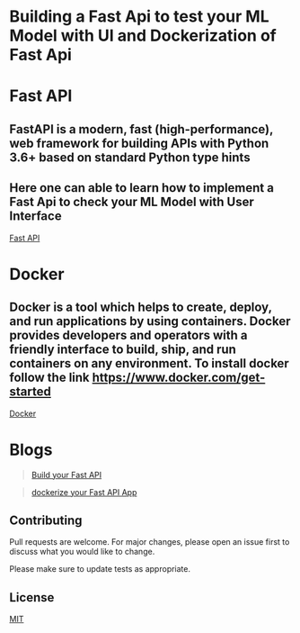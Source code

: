 # Building a Fast Api to test your ML Model with UI and Dockerization of  Fast Api 

# Fast API

## FastAPI is a modern, fast (high-performance), web framework for building APIs with Python 3.6+ based on standard Python type hints

## Here one can able to learn how to implement a Fast Api to check  your ML Model with User Interface
[Fast API](https://fastapi.tiangolo.com/)

# Docker 

## Docker is a tool which helps to create, deploy, and run applications by using containers. Docker provides developers and operators with a friendly interface to build, ship, and run containers on any environment. To install docker follow the link https://www.docker.com/get-started

[Docker](https://www.docker.com/)


# Blogs
>  [Build your Fast API](https://vpkprasanna.blogspot.com/2020/05/fast-api.html)

>[dockerize your Fast API App](https://vpkprasanna.blogspot.com/2020/05/how-to-dockerize-your-fast-api-app.html)


## Contributing
Pull requests are welcome. For major changes, please open an issue first to discuss what you would like to change.

Please make sure to update tests as appropriate.

## License
[MIT](https://choosealicense.com/licenses/mit/)